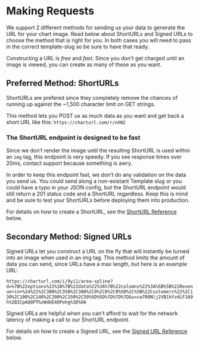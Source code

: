 # Making Requests

We support 2 different methods for sending us your data to generate the URL for
your chart image. Read below about ShortURLs and Signed URLs to choose the
method that is right for you. In both cases you will need to pass in the
correct template-slug so be sure to have that ready.

Constructing a URL is *free* and *fast*. Since you don't get charged until
an image is viewed, you can create as many of these as you want.

## Preferred Method: ShortURLs

ShortURLs are prefered since they completely remove the chances of running up
against the ~1,500 character limit on GET strings.

This method lets you POST us as much data as you want and get back a short
URL like this: `https://charturl.com/r/nXN2`

### The ShortURL endpoint is designed to be fast

Since we don’t render the image until the resulting ShortURL is used within an
`img` tag, this endpoint is very speedy. If you see response times over
20ms, contact support because something is awry.

In order to keep this endpoint fast, we don't do any validation on the data you send us.
You could send along a non-existant Template slug or you could have a typo in your JSON
config, but the ShortURL endpoint would still return a 201 status code and a
ShortURL regardless. Keep this is mind and be sure to test your ShortURLs before deploying them into
production.

For details on how to create a ShortURL, see the [ShortURL Reference](#shorturl-reference) below.

## Secondary Method: Signed URLs

Signed URLs let you construct a URL on the fly that will instantly be turned
into an image when used in an img tag. This method limits the amount of data
you can send, since URLs have a max length, but here is an example URL:

`https://charturl.com/i/9yi1/area-spline?d=%7B%22options%22%3A%7B%22data%22%3A%7B%22columns%22%3A%5B%5B%22Revenue+in+%24%22%2C300%2C350%2C300%2C0%2C0%2C0%5D%2C%5B%22Customers%22%2C130%2C100%2C140%2C200%2C150%2C50%5D%5D%7D%7D%7D&s=cw7R0Nlj2VB1kYvdLF1A9h%2BICpAQ0PThzWdUE4OPohg%3D%0A`

Signed URLs are helpful when you can't afford to wait for the network latency
of making a call to our ShortURL endpoint.

For details on how to create a Signed URL,
see the [Signed URL Reference](#signed-url-reference) below.
